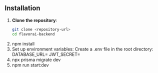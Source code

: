 ## Installation

1. **Clone the repository**:
   ```bash
   git clone <repository-url>
   cd flavorai-backend
2. npm install
3. Set up environment variables: Create a .env file in the root directory:
DATABASE_URL=
JWT_SECRET=
4. npx prisma migrate dev
5. npm run start:dev
